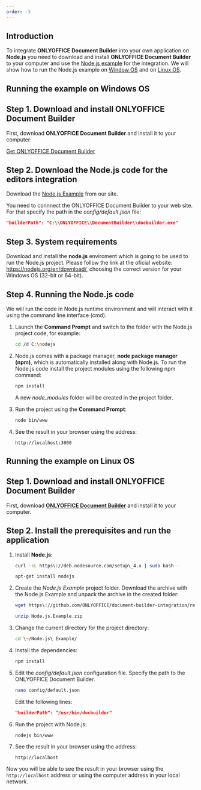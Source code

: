 ```yaml
---
order: -3
---
```


## Introduction

To integrate **ONLYOFFICE Document Builder** into your own application on **Node.js** you need to download and install **ONLYOFFICE Document Builder** to your computer and use the [Node.js example](../Overview/index.md) for the integration. We will show how to run the Node.js example on [Window OS](#running-the-example-on-windows-os) and on [Linux OS](#running-the-example-on-linux-os).

## Running the example on Windows OS

## Step 1. Download and install ONLYOFFICE Document Builder

First, download **ONLYOFFICE Document Builder** and install it to your computer:

[Get ONLYOFFICE Document Builder](https://www.onlyoffice.com/download-builder.aspx?from=api)

## Step 2. Download the Node.js code for the editors integration

Download the [Node.js Example](../Overview/index.md) from our site.

You need to connnect the ONLYOFFICE Document Builder to your web site. For that specify the path in the *config/default.json* file:

``` json
"builderPath": "C:\\ONLYOFFICE\\DocumentBuilder\\docbuilder.exe"
```

## Step 3. System requirements

Download and install the **node.js** enviroment which is going to be used to run the Node.js project. Please follow the link at the oficial website: <https://nodejs.org/en/download/>, choosing the correct version for your Windows OS (32-bit or 64-bit).

## Step 4. Running the Node.js code

We will run the code in Node.js runtime environment and will interact with it using the command line interface (cmd).

1. Launch the **Command Prompt** and switch to the folder with the Node.js project code, for example:

   ``` bash
   cd /d C:\nodejs
   ```

2. Node.js comes with a package manager, **node package manager (npm)**, which is automatically installed along with Node.js. To run the Node.js code install the project modules using the following npm command:

   ``` bash
   npm install
   ```

   A new *node\_modules* folder will be created in the project folder.

3. Run the project using the **Command Prompt**:

   ``` bash
   node bin/www
   ```

4. See the result in your browser using the address:

   ```
   http://localhost:3000
   ```

## Running the example on Linux OS

## Step 1. Download and install ONLYOFFICE Document Builder

First, download [**ONLYOFFICE Document Builder**](https://www.onlyoffice.com/document-builder.aspx) and install it to your computer.

## Step 2. Install the prerequisites and run the application

1. Install **Node.js**:

   ``` bash
   curl -sL https\://deb.nodesource.com/setup\_4.x | sudo bash -
   ```

   ``` bash
   apt-get install nodejs
   ```

2. Create the *Node.js Example* project folder. Download the archive with the Node.js Example and unpack the archive in the created folder:

   ``` bash
   wget https\://github.com/ONLYOFFICE/document-builder-integration/releases/latest/download/Node.js.Example.zip
   ```

   ``` bash
   unzip Node.js.Example.zip
   ```

3. Change the current directory for the project directory:

   ``` bash
   cd \~/Node.js\ Example/
   ```

4. Install the dependencies:

   ``` bash
   npm install
   ```

5. Edit the *config/default.json* configuration file. Specify the path to the ONLYOFFICE Document Builder.

   ``` bash
   nano config/default.json
   ```

   Edit the following lines:

   ``` json
   "builderPath": "/usr/bin/docbuilder"
   ```

6. Run the project with Node.js:

   ``` bash
   nodejs bin/www
   ```

7. See the result in your browser using the address:

   ```
   http://localhost
   ```

Now you will be able to see the result in your browser using the `http://localhost` address or using the computer address in your local network.
